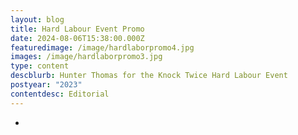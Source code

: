 ```yaml
---
layout: blog
title: Hard Labour Event Promo
date: 2024-08-06T15:38:00.000Z
featuredimage: /image/hardlaborpromo4.jpg
images: /image/hardlaborpromo3.jpg
type: content
descblurb: Hunter Thomas for the Knock Twice Hard Labour Event
postyear: "2023"
contentdesc: Editorial
---
```

-
